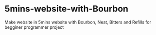 # 5mins-website-with-Bourbon
Make website in 5mins website with Bourbon, Neat, Bitters and Refills
for begginer programmer project

